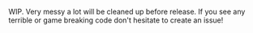 WIP. Very messy a lot will be cleaned up before release. If you see any terrible or game breaking code don't hesitate to create an issue!
